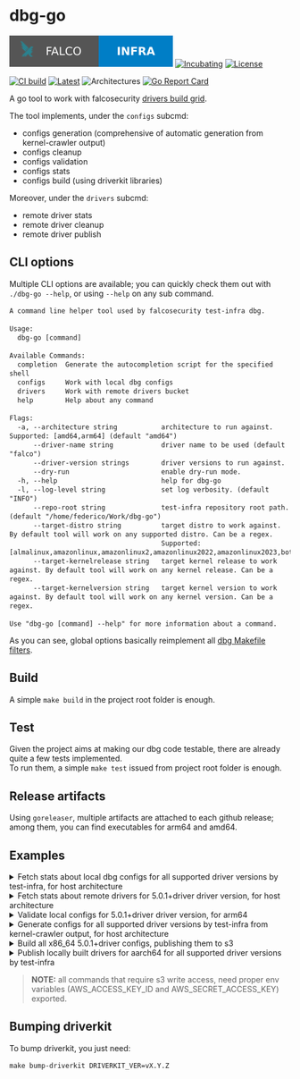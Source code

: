 # dbg-go

 [![Falco Infra Repository](https://github.com/falcosecurity/evolution/blob/main/repos/badges/falco-infra-blue.svg)](https://github.com/falcosecurity/evolution/blob/main/REPOSITORIES.md#infra-scope) [![Incubating](https://img.shields.io/badge/status-incubating-orange?style=for-the-badge)](https://github.com/falcosecurity/evolution/blob/main/REPOSITORIES.md#incubating) [![License](https://img.shields.io/github/license/falcosecurity/dbg-go?style=for-the-badge)](./LICENSE)

[![CI build](https://github.com/falcosecurity/dbg-go/actions/workflows/ci.yml/badge.svg)](https://github.com/falcosecurity/dbg-go/actions/workflows/ci.yml)
[![Latest](https://img.shields.io/github/v/release/falcosecurity/dbg-go)](https://github.com/falcosecurity/dbg-go/releases/latest)
![Architectures](https://img.shields.io/badge/ARCHS-x86__64%7Caarch64-blueviolet)
[![Go Report Card](https://goreportcard.com/badge/github.com/falcosecurity/dbg-go)](https://goreportcard.com/report/github.com/falcosecurity/dbg-go)

A go tool to work with falcosecurity [drivers build grid](https://github.com/falcosecurity/test-infra/tree/master/driverkit).  

The tool implements, under the `configs` subcmd:
* configs generation (comprehensive of automatic generation from kernel-crawler output)
* configs cleanup
* configs validation
* configs stats
* configs build (using driverkit libraries)

Moreover, under the `drivers` subcmd:
* remote driver stats
* remote driver cleanup
* remote driver publish

## CLI options

Multiple CLI options are available; you can quickly check them out with `./dbg-go --help`, or using `--help` on any sub command.  

```
A command line helper tool used by falcosecurity test-infra dbg.

Usage:
  dbg-go [command]

Available Commands:
  completion  Generate the autocompletion script for the specified shell
  configs     Work with local dbg configs
  drivers     Work with remote drivers bucket
  help        Help about any command

Flags:
  -a, --architecture string           architecture to run against. Supported: [amd64,arm64] (default "amd64")
      --driver-name string            driver name to be used (default "falco")
      --driver-version strings        driver versions to run against.
      --dry-run                       enable dry-run mode.
  -h, --help                          help for dbg-go
  -l, --log-level string              set log verbosity. (default "INFO")
      --repo-root string              test-infra repository root path. (default "/home/federico/Work/dbg-go")
      --target-distro string          target distro to work against. By default tool will work on any supported distro. Can be a regex.
                                      Supported: [almalinux,amazonlinux,amazonlinux2,amazonlinux2022,amazonlinux2023,bottlerocket,centos,debian,fedora,minikube,talos,ubuntu].
      --target-kernelrelease string   target kernel release to work against. By default tool will work on any kernel release. Can be a regex.
      --target-kernelversion string   target kernel version to work against. By default tool will work on any kernel version. Can be a regex.

Use "dbg-go [command] --help" for more information about a command.
```

As you can see, global options basically reimplement all [dbg Makefile filters](https://github.com/falcosecurity/test-infra/blob/master/driverkit/Makefile).

## Build

A simple `make build` in the project root folder is enough.

## Test

Given the project aims at making our dbg code testable, there are already quite a few tests implemented.  
To run them, a simple `make test` issued from project root folder is enough.

## Release artifacts

Using `goreleaser`, multiple artifacts are attached to each github release; among them, you can find executables for arm64 and amd64.

## Examples

<details>
  <summary>Fetch stats about local dbg configs for all supported driver versions by test-infra, for host architecture</summary>
  
```bash
./dbg-go configs stats --repo-root test-infra
```
</details>

<details>
  <summary>Fetch stats about remote drivers for 5.0.1+driver driver version, for host architecture</summary>
  
```bash
./dbg-go drivers stats --driver-version 5.0.1+driver
```
</details>

<details>
  <summary>Validate local configs for 5.0.1+driver driver version, for arm64</summary>
  
```bash
./dbg-go configs validate --driver-version 5.0.1+driver --architecture arm64
```
</details>

<details>
  <summary>Generate configs for all supported driver versions by test-infra from kernel-crawler output, for host architecture</summary>
  
```bash
./dbg-go configs generate --repo-root test-infra --auto
```
</details>

<details>
  <summary>Build all x86_64 5.0.1+driver configs, publishing them to s3</summary>
  
```bash
./dbg-go configs build --repo-root test-infra --driver-version 5.0.1+driver --publish
```
</details>

<details>
  <summary>Publish locally built drivers for aarch64 for all supported driver versions by test-infra</summary>

```bash
./dbg-go drivers publish --repo-root test-infra --architecture arm64
```
</details>


> **NOTE:** all commands that require s3 write access, need proper env variables (AWS_ACCESS_KEY_ID and AWS_SECRET_ACCESS_KEY) exported.

## Bumping driverkit

To bump driverkit, you just need:
```shell
make bump-driverkit DRIVERKIT_VER=vX.Y.Z
```
